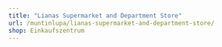 ```yaml
---
title: "Lianas Supermarket and Department Store"
url: /muntinlupa/lianas-supermarket-and-department-store/
shop: Einkaufszentrum
---
```

